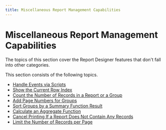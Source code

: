 ```yaml
---
title: Miscellaneous Report Management Capabilities
---
```

# Miscellaneous Report Management Capabilities
The topics of this section cover the Report Designer features that don't fall into other categories.

This section consists of the following topics.
* [Handle Events via Scripts](miscellaneous/handle-events-via-scripts.md)
* [Show the Current Row Index](miscellaneous/show-the-current-row-index.md)
* [Count the Number of Records in a Report or a Group](miscellaneous/count-the-number-of-records-in-a-report-or-a-group.md)
* [Add Page Numbers for Groups](miscellaneous/add-page-numbers-for-groups.md)
* [Sort Groups by a Summary Function Result](miscellaneous/sort-groups-by-a-summary-function-result.md)
* [Calculate an Aggregate Function](miscellaneous/calculate-an-aggregate-function.md)
* [Cancel Printing If a Report Does Not Contain Any Records](miscellaneous/cancel-printing-if-a-report-does-not-contain-any-records.md)
* [Limit the Number of Records per Page](miscellaneous/limit-the-number-of-records-per-page.md)